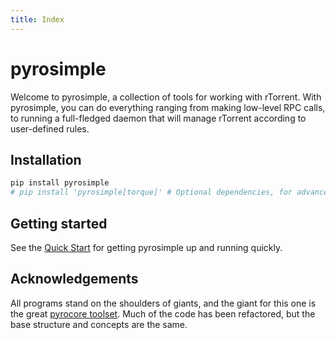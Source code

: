 ```yaml
---
title: Index
---
```


# pyrosimple

Welcome to pyrosimple, a collection of tools for working with
rTorrent. With pyrosimple, you can do everything ranging from making
low-level RPC calls, to running a full-fledged daemon that will manage
rTorrent according to user-defined rules.

<script async id="asciicast-606109" src="https://asciinema.org/a/606109.js"></script>

## Installation

```bash
pip install pyrosimple
# pip install 'pyrosimple[torque]' # Optional dependencies, for advanced features
```

## Getting started

See the [Quick Start](quickstart.md) for getting pyrosimple up and
running quickly.

## Acknowledgements

All programs stand on the shoulders of giants, and the giant
for this one is the great [pyrocore toolset](https://github.com/pyroscope/pyrocore).
Much of the code has been refactored, but the base structure and concepts are the same.
